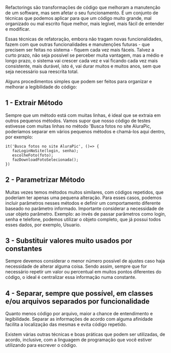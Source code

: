 Refactorings são transformações de código que melhoram a manutenção de um software, mas sem afetar o seu funcionamento. É um conjunto de técnicas que podemos aplicar para que um código muito grande, mal organizado ou mal escrito fique melhor, mais legível, mais fácil de entender e modificar.

Essas técnicas de refatoração, embora não tragam novas funcionalidades, fazem com que outras funcionalidades e manutenções futuras - que precisem ser feitas no sistema - fiquem cada vez mais fáceis. Talvez a curto prazo, não seja possível se perceber muita vantagem, mas a médio e longo prazo, o sistema vai crescer cada vez e vai ficando cada vez mais consistente, mais durável, isto é, vai durar muitos e muitos anos, sem que seja necessário sua reescrita total.

Alguns procedimentos simples que podem ser feitos para organizar e melhorar a legibilidade do código:

## 1 - Extrair Método

Sempre que um método está com muitas linhas, é ideal que se extraia em outros pequenos métodos. Vamos supor que nosso código de testes estivesse com muitas linhas no método 'Busca fotos no site AluraPic, poderíamos separar em vários pequenos métodos e chamá-los aqui dentro, por exemplo:

```
it('Busca fotos no site AluraPic', ()=> {
   fazLoginNoSite(login, senha);
   escolheFoto(foto);
   fazDownloadFotoSelecionada();        
})
```

## 2 - Parametrizar Método

Muitas vezes temos métodos muitos similares, com códigos repetidos, que poderiam ter apenas uma pequena alteração. Para esses casos, podemos incluir parâmetros nesses métodos e definir um comportamento diferente baseado no parâmetro informado. Importante considerar a necessidade de usar objeto parâmetro. Exemplo: ao invés de passar parâmetros como login, senha e telefone, podemos utilizar o objeto completo, que já possui todos esses dados, por exemplo, Usuario.

## 3 - Substituir valores muito usados por constantes

Sempre devemos considerar o menor número possível de ajustes caso haja necessidade de alterar alguma coisa. Sendo assim, sempre que for necessário repetir um valor ou percentual em muitos pontos diferentes do código, o ideal é centralizar essa informação numa constante.

## 4 - Separar, sempre que possível, em classes e/ou arquivos separados por funcionalidade

Quanto menos código por arquivo, maior a chance de entendimento e legibilidade. Separar as informações de acordo com alguma afinidade facilita a localização das mesmas e evita código repetido.

Existem várias outras técnicas e boas práticas que podem ser utilizadas, de acordo, inclusive, com a linguagem de programação que você estiver utilizando para escrever o código.